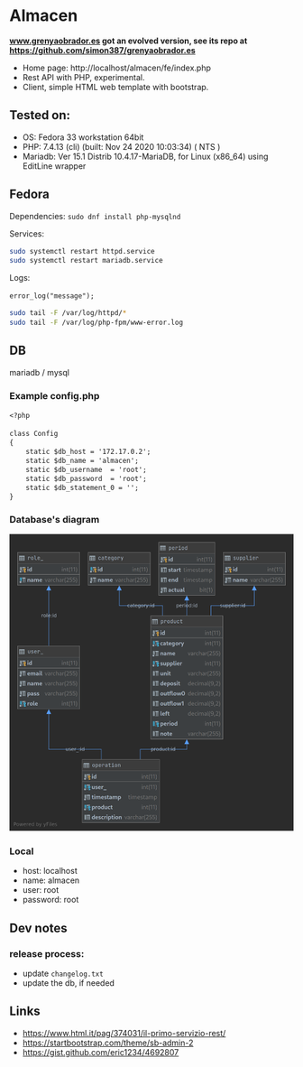 # Almacen

**www.grenyaobrador.es got an evolved version, see its repo at https://github.com/simon387/grenyaobrador.es**

+ Home page: http://localhost/almacen/fe/index.php
+ Rest API with PHP, experimental.
+ Client, simple HTML web template with bootstrap.

## Tested on:

+ OS: Fedora 33 workstation 64bit
+ PHP: 7.4.13 (cli) (built: Nov 24 2020 10:03:34) ( NTS )
+ Mariadb: Ver 15.1 Distrib 10.4.17-MariaDB, for Linux (x86_64) using EditLine wrapper

## Fedora

Dependencies:
```sudo dnf install php-mysqlnd```

Services:

```bash
sudo systemctl restart httpd.service
sudo systemctl restart mariadb.service
```

Logs:

```error_log("message");```

```bash
sudo tail -F /var/log/httpd/*
sudo tail -F /var/log/php-fpm/www-error.log
```

## DB

mariadb / mysql

### Example config.php

```injectablephp
<?php

class Config
{
	static $db_host = '172.17.0.2';
	static $db_name = 'almacen';
	static $db_username  = 'root';
	static $db_password  = 'root';
	static $db_statement_0 = '';
}
```

### Database's diagram

![image info](./almacen.png)

### Local

+ host: localhost
+ name: almacen
+ user: root
+ password: root

## Dev notes

### release process:

+ update ```changelog.txt```
+ update the db, if needed

## Links

+ https://www.html.it/pag/374031/il-primo-servizio-rest/
+ https://startbootstrap.com/theme/sb-admin-2
+ https://gist.github.com/eric1234/4692807
